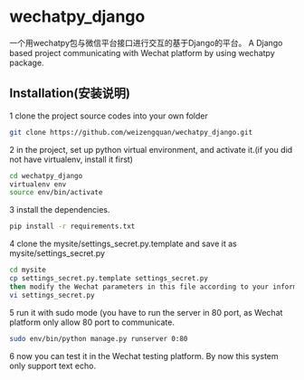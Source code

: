 # wechatpy_django

一个用wechatpy包与微信平台接口进行交互的基于Django的平台。
A Django based  project communicating with Wechat platform by using wechatpy package.

## Installation(安装说明)
1  clone the project source codes into your own folder

```bash
git clone https://github.com/weizengquan/wechatpy_django.git
```
2  in the project, set up python virtual environment, and activate it.(if you did not have virtualenv, install it first)

```bash
cd wechatpy_django    
virtualenv env
source env/bin/activate
```
3  install the dependencies.
```bash
pip install -r requirements.txt
```
4  clone the mysite/settings_secret.py.template and save it as mysite/settings_secret.py
```bash
cd mysite
cp settings_secret.py.template settings_secret.py
then modify the Wechat parameters in this file according to your information.
vi settings_secret.py
```
5  run it with sudo mode (you have to run the server in 80 port, as Wechat platform only allow 80 port to communicate.
```bash
sudo env/bin/python manage.py runserver 0:80
```
6  now you can test it in the Wechat testing platform. By now this system only support text echo.
